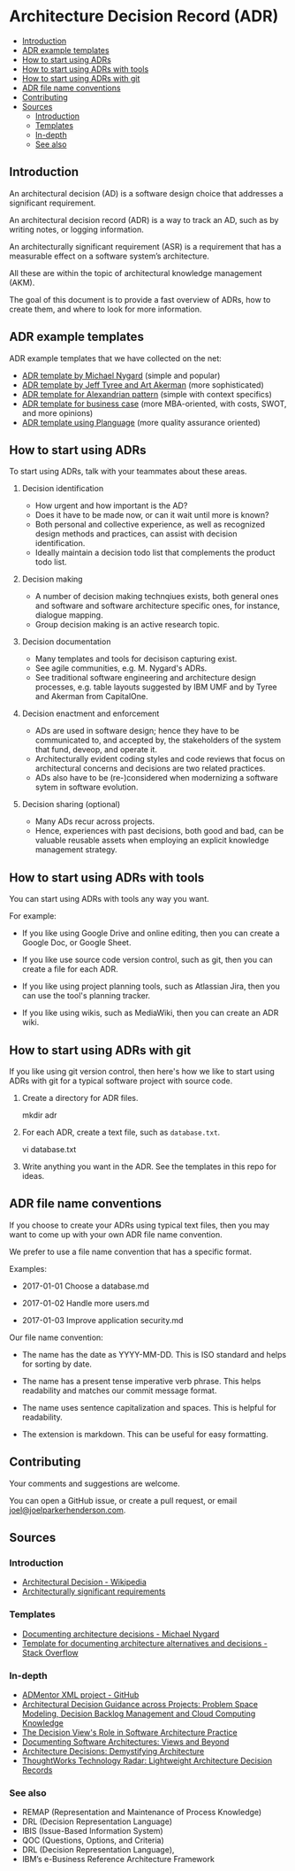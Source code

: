# Architecture Decision Record (ADR)

<!-- toc -->

- [Introduction](#introduction)
- [ADR example templates](#adr-example-templates)
- [How to start using ADRs](#how-to-start-using-adrs)
- [How to start using ADRs with tools](#how-to-start-using-adrs-with-tools)
- [How to start using ADRs with git](#how-to-start-using-adrs-with-git)
- [ADR file name conventions](#adr-file-name-conventions)
- [Contributing](#contributing)
- [Sources](#sources)
  * [Introduction](#introduction-1)
  * [Templates](#templates)
  * [In-depth](#in-depth)
  * [See also](#see-also)

<!-- tocstop -->

## Introduction

An architectural decision (AD) is a software design choice that addresses a significant requirement.

An architectural decision record (ADR) is a way to track an AD, such as by writing notes, or logging information.

An architecturally significant requirement (ASR) is a requirement that has a measurable effect on a software system’s architecture.

All these are within the topic of architectural knowledge management (AKM).

The goal of this document is to provide a fast overview of ADRs, how to create them, and where to look for more information.


## ADR example templates

ADR example templates that we have collected on the net:

* [ADR template by Michael Nygard](adr_template_by_michael_nygard.md) (simple and popular)
* [ADR template by Jeff Tyree and Art Akerman](adr_template_by_jeff_tyree_and_art_akerman.md) (more sophisticated)
* [ADR template for Alexandrian pattern](adr_template_for_alexandrian_pattern.md) (simple with context specifics)
* [ADR template for business case](adr_template_for_business_case.md) (more MBA-oriented, with costs, SWOT, and more opinions)
* [ADR template using Planguage](adr_template_using_planguage.md) (more quality assurance oriented)


## How to start using ADRs

To start using ADRs, talk with your teammates about these areas.

1. Decision identification

    * How urgent and how important is the AD?
    * Does it have to be made now, or can it wait until more is known?
    * Both personal and collective experience, as well as recognized design methods and practices, can assist with decision identification.
    * Ideally maintain a decision todo list that complements the product todo list.

2. Decision making

    * A number of decision making technqiues exists, both general ones and software and software architecture specific ones, for instance, dialogue mapping. 
    * Group decision making is an active research topic.

3. Decision documentation

    * Many templates and tools for decisison capturing exist.
    * See agile communities, e.g. M. Nygard's ADRs.
    * See traditional software engineering and architecture design processes, e.g. table layouts suggested by IBM UMF and by Tyree and Akerman from CapitalOne.

4. Decision enactment and enforcement

    * ADs are used in software design; hence they have to be communicated to, and accepted by, the stakeholders of the system that fund, deveop, and operate it. 
    * Architecturally evident coding styles and code reviews that focus on architectural concerns and decisions are two related practices. 
    * ADs also have to be (re-)considered when modernizing a software sytem in software evolution.

5. Decision sharing (optional)
 
    * Many ADs recur across projects.
    * Hence, experiences with past decisions, both good and bad, can be valuable reusable assets when employing an explicit knowledge management strategy.


## How to start using ADRs with tools

You can start using ADRs with tools any way you want.

For example:

  * If you like using Google Drive and online editing, then you can create a Google Doc, or Google Sheet.

  * If you like use source code version control, such as git, then you can create a file for each ADR.
  
  * If you like using project planning tools, such as Atlassian Jira, then you can use the tool's planning tracker.

  * If you like using wikis, such as MediaWiki, then you can create an ADR wiki.


## How to start using ADRs with git

If you like using git version control, then here's how we like to start using ADRs with git for a typical software project with source code.

1. Create a directory for ADR files.

      mkdir adr

2. For each ADR, create a text file, such as `database.txt`.

      vi database.txt

3. Write anything you want in the ADR. See the templates in this repo for ideas.


## ADR file name conventions

If you choose to create your ADRs using typical text files, then you may want to come up with your own ADR file name convention.

We prefer to use a file name convention that has a specific format.

Examples:

  * 2017-01-01 Choose a database.md

  * 2017-01-02 Handle more users.md

  * 2017-01-03 Improve application security.md

Our file name convention:

  * The name has the date as YYYY-MM-DD. This is ISO standard and helps for sorting by date. 

  * The name has a present tense imperative verb phrase. This helps readability and matches our commit message format.

  * The name uses sentence capitalization and spaces. This is helpful for readability.

  * The extension is markdown. This can be useful for easy formatting.


## Contributing

Your comments and suggestions are welcome.

You can open a GitHub issue, or create a pull request, or email joel@joelparkerhenderson.com.


## Sources

### Introduction

* [Architectural Decision - Wikipedia](https://en.wikipedia.org/wiki/Architectural_decision)
* [Architecturally significant requirements](https://en.wikipedia.org/wiki/Architecturally_significant_requirements)

### Templates

* [Documenting architecture decisions - Michael Nygard](http://thinkrelevance.com/blog/2011/11/15/documenting-architecture-decisions)
* [Template for documenting architecture alternatives and decisions - Stack Overflow](http://stackoverflow.com/questions/7104735/template-for-documenting-architecture-alternatives-and-decisions)

### In-depth

* [ADMentor XML project - GitHub](https://github.com/IFS-HSR/ADMentor)
* [Architectural Decision Guidance across Projects: Problem Space Modeling, Decision Backlog Management and Cloud Computing Knowledge](https://www.ifs.hsr.ch/fileadmin/user_upload/customers/ifs.hsr.ch/Home/projekte/ADMentor-WICSA2015ubmissionv11nc.pdf)
* [The Decision View's Role in Software Architecture Practice](https://www.computer.org/csdl/mags/so/2009/02/mso2009020036-abs.html)
* [Documenting Software Architectures: Views and Beyond](http://resources.sei.cmu.edu/library/asset-view.cfm?assetID=30386)
* [Architecture Decisions: Demystifying Architecture](https://www.utdallas.edu/~chung/SA/zz-Impreso-architecture_decisions-tyree-05.pdf)
* [ThoughtWorks Technology Radar: Lightweight Architecture Decision Records](https://www.thoughtworks.com/radar/techniques/lightweight-architecture-decision-records)

### See also

* REMAP (Representation and Maintenance of Process Knowledge)
* DRL (Decision Representation Language)
* IBIS (Issue-Based Information System)
* QOC (Questions, Options, and Criteria)
* DRL (Decision Representation Language),
* IBM’s e-Business Reference Architecture Framework



